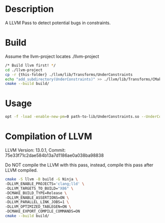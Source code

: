 # Description
A LLVM Pass to detect potential bugs in constraints.

# Build
Assume the llvm-project locates ./llvm-project
```bash
/* Build llvm first! */
cd ./llvm-project
cp -r {this-folder} ./llvm/lib/Transforms/UnderConstraints
echo "add_subdirectory(UnderConstraints)" >> ./llvm/lib/Transforms/CMakeLists.txt
cmake --build build/
```

# Usage
```bash
opt -f -load -enable-new-pm=0 path-to-lib/UnderConstraints.so --UnderConstraints input.ll 1> /dev/null 2> output.json
```

# Compilation of LLVM
LLVM Version: 13.0.1, Commit: 75e33f71c2dae584b13a7d1186ae0a038ba98838


Do NOT compile the LLVM with this pass, instead, compile this pass after LLVM compiled.


```bash
cmake -S llvm -B build -G Ninja \
-DLLVM_ENABLE_PROJECTS='clang;lld' \
-DLLVM_TARGETS_TO_BUILD="X86" \
-DCMAKE_BUILD_TYPE=Release \
-DLLVM_ENABLE_ASSERTIONS=ON \
-DLLVM_PARALLEL_LINK_JOBS=1 \
-DLLVM_OPTIMIZED_TABLEGEN=ON \
-DCMAKE_EXPORT_COMPILE_COMMANDS=ON
cmake --build build/
```